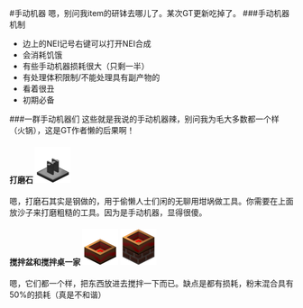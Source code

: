 #手动机器
嗯，别问我item的研钵去哪儿了。某次GT更新吃掉了。
###手动机器机制
 - 边上的NEI记号右键可以打开NEI合成
 - 会消耗饥饿
 - 有些手动机器损耗很大（只剩一半）
 - 有处理体积限制/不能处理具有副产物的
 - 看着很丑
 - 初期必备
 
###一群手动机器们
这些就是我说的手动机器辣，别问我为毛大多数都一个样（火锅），这是GT作者懒的后果啊！

#### 打磨石 <img src="/assets/打磨石.png" width="64" height=64 />
嗯，打磨石其实是钢做的，用于偷懒人士们闲的无聊用坩埚做工具。你需要在上面放沙子来打磨粗糙的工具。因为是手动机器，显得很傻。

#### 搅拌盆和搅拌桌一家 <img src="/assets/搅拌盆.png" width="64" height="64" /> <img src="/assets/搅拌桌.png" width="64" height="64" />
嗯，它们都一个样，把东西放进去搅拌一下而已。缺点是都有损耗，粉末混合具有50%的损耗（真是不和谐）

####